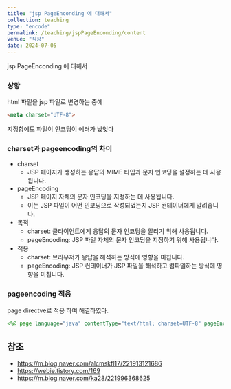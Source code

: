 ```yaml
---
title: "jsp PageEnconding 에 대해서"
collection: teaching
type: "encode"
permalink: /teaching/jspPageEnconding/content
venue: "직장"
date: 2024-07-05
---
```

jsp PageEnconding 에 대해서

### 상황
html 파일을 jsp 파일로 변경하는 중에 
```html
<meta charset="UTF-8">
```
지정함에도 파일이 인코딩이 에러가 났엇다

### charset과 pageencoding의 차이
- charset 
  - JSP 페이지가 생성하는 응답의 MIME 타입과 문자 인코딩을 설정하는 데 사용됩니다.
- pageEncoding
  - JSP 페이지 자체의 문자 인코딩을 지정하는 데 사용됩니다. 
  - 이는 JSP 파일이 어떤 인코딩으로 작성되었는지 JSP 컨테이너에게 알려줍니다.
- 목적
  - charset: 클라이언트에게 응답의 문자 인코딩을 알리기 위해 사용됩니다.
  - pageEncoding: JSP 파일 자체의 문자 인코딩을 지정하기 위해 사용됩니다.
- 적용
  - charset: 브라우저가 응답을 해석하는 방식에 영향을 미칩니다.
  - pageEncoding: JSP 컨테이너가 JSP 파일을 해석하고 컴파일하는 방식에 영향을 미칩니다.

### pageencoding 적용
page directve로 적용 하여 해결하였다.

```jsp
<%@ page language="java" contentType="text/html; charset=UTF-8" pageEncoding="UTF-8" %>
```
## 참조
- https://m.blog.naver.com/alcmskfl17/221913121686
- https://webie.tistory.com/169
- https://m.blog.naver.com/ka28/221996368625